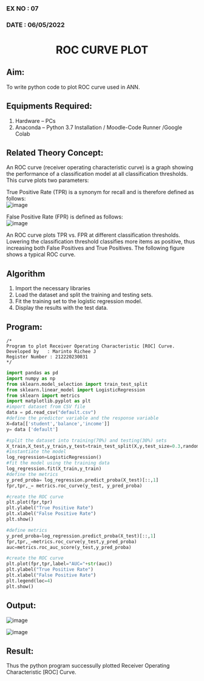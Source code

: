 ### EX NO : 07
### DATE  : 06/05/2022
# <p align="center"> ROC CURVE PLOT </p>
## Aim:
   To write python code to plot ROC curve used in ANN.
## Equipments Required:
1. Hardware – PCs
2. Anaconda – Python 3.7 Installation / Moodle-Code Runner /Google Colab

## Related Theory Concept:
An ROC curve (receiver operating characteristic curve) is a graph showing the performance of a classification model at all classification thresholds. This curve plots two parameters:

True Positive Rate (TPR) is a synonym for recall and is therefore defined as follows:<br>
![image](https://user-images.githubusercontent.com/65499285/169470483-10795e69-467b-4630-9dcd-e2e0e5cfe06b.png)

False Positive Rate (FPR) is defined as follows:<br>
![image](https://user-images.githubusercontent.com/65499285/169470537-ba1e1970-45ef-4c41-b939-b62083472dd4.png)

An ROC curve plots TPR vs. FPR at different classification thresholds. Lowering the classification threshold classifies more items as positive, thus increasing both False Positives and True Positives. The following figure shows a typical ROC curve.

## Algorithm
1. Import the necessary libraries 
2. Load the dataset and split the training and testing sets.
3. Fit the training set to the logistic regression model.
4. Display the results with the test data.

## Program:
```
/*
Program to plot Receiver Operating Characteristic [ROC] Curve.
Developed by   : Marinto Richee J
Register Number : 212220230031
*/
```
```python
import pandas as pd
import numpy as np
from sklearn.model_selection import train_test_split
from sklearn.linear_model import LogisticRegression
from sklearn import metrics
import matplotlib.pyplot as plt
#import dataset from CSV file
data = pd.read_csv("default.csv")
#define the predictor variable and the response variable
X=data[['student','balance','income']]
y= data ['default']

#split the dataset into training(70%) and testing(30%) sets
X_train,X_test,y_train,y_test=train_test_split(X,y,test_size=0.3,random_state=0)
#instantiate the model
log_regression=LogisticRegression()
#fit the model using the training data 
log_regression.fit(X_train,y_train)
#define the metrics
y_pred_proba= log_regression.predict_proba(X_test)[::,1]
fpr,tpr,_= metrics.roc_curve(y_test, y_pred_proba)

#create the ROC curve
plt.plot(fpr,tpr)
plt.ylabel("True Positive Rate")
plt.xlabel("False Positive Rate")
plt.show()

#define metrics
y_pred_proba=log_regression.predict_proba(X_test)[::,1]
fpr,tpr,_=metrics.roc_curve(y_test,y_pred_proba)
auc=metrics.roc_auc_score(y_test,y_pred_proba)

#create the ROC curve
plt.plot(fpr,tpr,label="AUC="+str(auc))
plt.ylabel("True Positive Rate")
plt.xlabel("False Positive Rate")
plt.legend(loc=4)
plt.show()
```

## Output:
![image](https://user-images.githubusercontent.com/65499285/169471610-0bf9594c-8a6e-431b-9721-68b516069854.png)

![image](https://user-images.githubusercontent.com/65499285/169471636-fffd4f1a-8bfe-4c85-b614-0008297c48ff.png)


## Result:
Thus the python program successully plotted Receiver Operating Characteristic [ROC] Curve.
